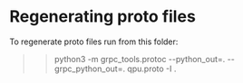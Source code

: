 # Regenerating proto files

To regenerate proto files run from this folder:
>> python3 -m grpc_tools.protoc --python_out=. --grpc_python_out=. qpu.proto -I .


